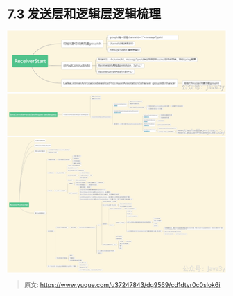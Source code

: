 # 7.3 发送层和逻辑层逻辑梳理

![6a0545e322fb3d868a30d5a54db30f48_5bb8e04cc7b92e5786ce44d6f7e1f7b2_8.png](./img/uXJiSgC9WRd8B5oN/1652408590888-ee889543-c2e6-45fb-ac76-34298b742649-135283.png)
![6d730f4fe2558da770acc28fc73c6d99_051cffb6085c8c10f689bbd1335a2b94_8.png](./img/uXJiSgC9WRd8B5oN/1652408638737-7d4b9a2b-9094-4fe7-a6f4-b55ec7fc23b9-624480.png)
![fe280628cecb3bee1e3454707d2f619e_d79c1f9f1f4866fa23410598d7dc93cc_8.png](./img/uXJiSgC9WRd8B5oN/1652408695208-10a65370-738b-4554-af8c-27e93c76e9f9-966684.png)


> 原文: <https://www.yuque.com/u37247843/dg9569/cd1dtyr0c0slok6i>